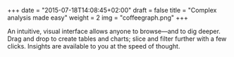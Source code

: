 +++
date = "2015-07-18T14:08:45+02:00"
draft = false
title = "Complex analysis made easy"
weight = 2
img = "coffeegraph.png"
+++

An intuitive, visual interface allows anyone to browse—and to dig deeper. Drag and drop to create tables and charts; slice and filter further with a few clicks. Insights are available to you at the speed of thought.
